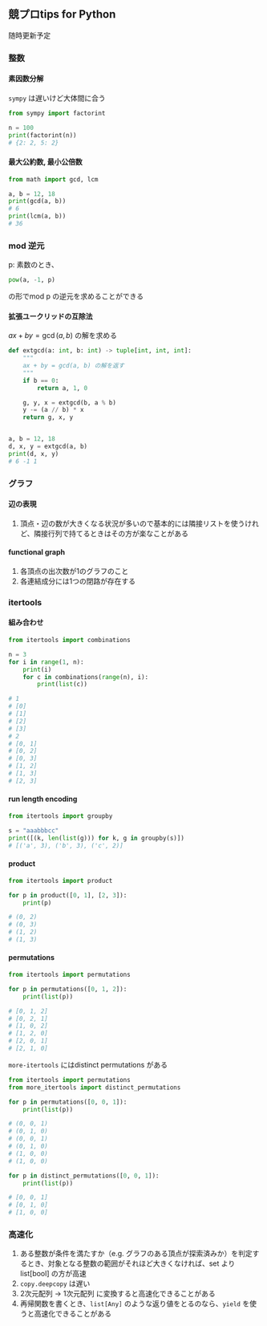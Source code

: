 ## 競プロtips for Python
随時更新予定


### 整数
#### 素因数分解
`sympy` は遅いけど大体間に合う
```python
from sympy import factorint

n = 100
print(factorint(n))
# {2: 2, 5: 2}
```
#### 最大公約数, 最小公倍数
```python
from math import gcd, lcm

a, b = 12, 18
print(gcd(a, b))
# 6
print(lcm(a, b))
# 36
```

### mod 逆元
p: 素数のとき、
```python
pow(a, -1, p)
```
の形でmod p の逆元を求めることができる

#### 拡張ユークリッドの互除法

$a x + b y = \gcd(a, b)$ の解を求める
```python
def extgcd(a: int, b: int) -> tuple[int, int, int]:
    """
    ax + by = gcd(a, b) の解を返す
    """
    if b == 0:
        return a, 1, 0

    g, y, x = extgcd(b, a % b)
    y -= (a // b) * x
    return g, x, y


a, b = 12, 18
d, x, y = extgcd(a, b)
print(d, x, y)
# 6 -1 1
```

### グラフ
#### 辺の表現
1. 頂点・辺の数が大きくなる状況が多いので基本的には隣接リストを使うけれど、隣接行列で持てるときはその方が楽なことがある

#### functional graph
1. 各頂点の出次数が1のグラフのこと
1. 各連結成分には1つの閉路が存在する

### itertools
#### 組み合わせ
```python
from itertools import combinations

n = 3
for i in range(1, n):
    print(i)
    for c in combinations(range(n), i):
        print(list(c))

# 1
# [0]
# [1]
# [2]
# [3]
# 2
# [0, 1]
# [0, 2]
# [0, 3]
# [1, 2]
# [1, 3]
# [2, 3]
```

#### run length encoding
```python
from itertools import groupby

s = "aaabbbcc"
print([(k, len(list(g))) for k, g in groupby(s)])
# [('a', 3), ('b', 3), ('c', 2)]
```

#### product
```python
from itertools import product

for p in product([0, 1], [2, 3]):
    print(p)

# (0, 2)
# (0, 3)
# (1, 2)
# (1, 3)
```

#### permutations
```python
from itertools import permutations

for p in permutations([0, 1, 2]):
    print(list(p))

# [0, 1, 2]
# [0, 2, 1]
# [1, 0, 2]
# [1, 2, 0]
# [2, 0, 1]
# [2, 1, 0]
```

`more-itertools` にはdistinct permutations がある
```python
from itertools import permutations
from more_itertools import distinct_permutations

for p in permutations([0, 0, 1]):
    print(list(p))

# (0, 0, 1)
# (0, 1, 0)
# (0, 0, 1)
# (0, 1, 0)
# (1, 0, 0)
# (1, 0, 0)

for p in distinct_permutations([0, 0, 1]):
    print(list(p))

# [0, 0, 1]
# [0, 1, 0]
# [1, 0, 0]
```


### 高速化
1. ある整数が条件を満たすか（e.g. グラフのある頂点が探索済みか）を判定するとき、対象となる整数の範囲がそれほど大きくなければ、set よりlist[bool] の方が高速
1. `copy.deepcopy` は遅い
1. 2次元配列 → 1次元配列 に変換すると高速化できることがある
1. 再帰関数を書くとき、`list[Any]` のような返り値をとるのなら、`yield` を使うと高速化できることがある
